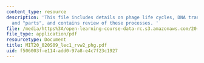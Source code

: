 ```yaml
---
content_type: resource
description: 'This file includes details on phage life cycles, DNA transfer mechanisms
  and "parts", and contains review of these processes. '
file: /media/https%3A/open-learning-course-data-rc.s3.amazonaws.com/20-020-introduction-to-biological-engineering-design-spring-2009/f506003fe114add097a8e4c7f23c1927_MIT20_020S09_lec1_rvw2_phg.pdf
file_type: application/pdf
resourcetype: Document
title: MIT20_020S09_lec1_rvw2_phg.pdf
uid: f506003f-e114-add0-97a8-e4c7f23c1927
---
```

